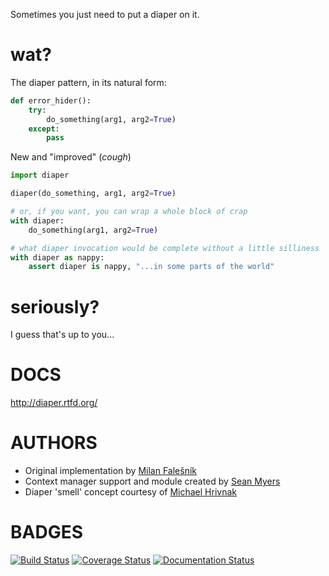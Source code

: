 Sometimes you just need to put a diaper on it.

wat?
====

The diaper pattern, in its natural form:
```python
def error_hider():
    try:
        do_something(arg1, arg2=True)
    except:
        pass

```

New and "improved" (*cough*)

```python
import diaper

diaper(do_something, arg1, arg2=True)

# or, if you want, you can wrap a whole block of crap
with diaper:
    do_something(arg1, arg2=True)

# what diaper invocation would be complete without a little silliness
with diaper as nappy:
    assert diaper is nappy, "...in some parts of the world"
```

seriously?
==========

I guess that's up to you...

DOCS
====

http://diaper.rtfd.org/

AUTHORS
=======

- Original implementation by [Milan Falešník](https://github.com/mfalesni)
- Context manager support and module created by [Sean Myers](https://github.com/seandst)
- Diaper 'smell' concept courtesy of [Michael Hrivnak](https://github.com/mhrivnak)

BADGES
======

[![Build Status](https://travis-ci.org/seandst/diaper.svg?branch=master)](https://travis-ci.org/seandst/diaper)
[![Coverage Status](https://coveralls.io/repos/seandst/diaper/badge.svg?branch=master)](https://coveralls.io/r/seandst/diaper?branch=master)
[![Documentation Status](https://readthedocs.org/projects/diaper/badge/?version=latest)](https://readthedocs.org/projects/diaper/?badge=latest)
